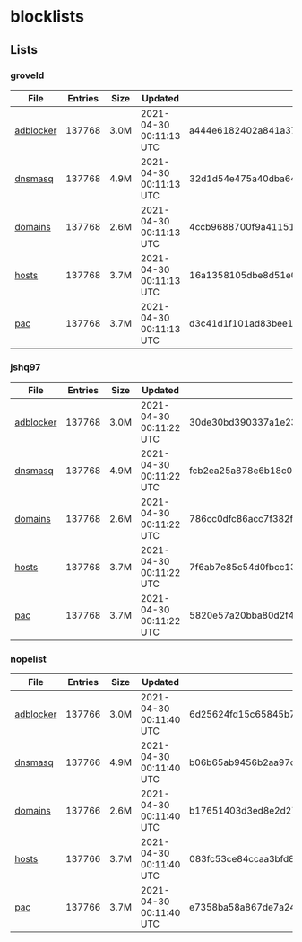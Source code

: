 # blocklists

## Lists

### groveld

|File|Entries|Size|Updated|Hash|
|-|-|-|-|-|
|[adblocker](https://raw.githubusercontent.com/groveld/blocklists/lists/groveld/adblocker.txt)|137768|3.0M|2021-04-30 00:11:13 UTC|a444e6182402a841a3700a6bfd86f1d364c89628427ffefaa58838396e8abea0|
|[dnsmasq](https://raw.githubusercontent.com/groveld/blocklists/lists/groveld/dnsmasq.txt)|137768|4.9M|2021-04-30 00:11:13 UTC|32d1d54e475a40dba64637c867ede32f89cbee832cdf9fc5011c15a85086dfcc|
|[domains](https://raw.githubusercontent.com/groveld/blocklists/lists/groveld/domains.txt)|137768|2.6M|2021-04-30 00:11:13 UTC|4ccb9688700f9a41151f8de8b961d653183bb83dfc598c915c0590721eeafff4|
|[hosts](https://raw.githubusercontent.com/groveld/blocklists/lists/groveld/hosts.txt)|137768|3.7M|2021-04-30 00:11:13 UTC|16a1358105dbe8d51e00859b6089ede4f7ee3f818b0ccca0bbb58482056a2753|
|[pac](https://raw.githubusercontent.com/groveld/blocklists/lists/groveld/pac.txt)|137768|3.7M|2021-04-30 00:11:13 UTC|d3c41d1f101ad83bee1e90d4ffa934ceda29d878a14f4c99073e49113167442c|

### jshq97

|File|Entries|Size|Updated|Hash|
|-|-|-|-|-|
|[adblocker](https://raw.githubusercontent.com/groveld/blocklists/lists/jshq97/adblocker.txt)|137768|3.0M|2021-04-30 00:11:22 UTC|30de30bd390337a1e23c29a066f551bfcabe7e0e146c104a7211f62d09cd066b|
|[dnsmasq](https://raw.githubusercontent.com/groveld/blocklists/lists/jshq97/dnsmasq.txt)|137768|4.9M|2021-04-30 00:11:22 UTC|fcb2ea25a878e6b18c004a08a86ef7354c014be41475b377f7a71f73e1794e64|
|[domains](https://raw.githubusercontent.com/groveld/blocklists/lists/jshq97/domains.txt)|137768|2.6M|2021-04-30 00:11:22 UTC|786cc0dfc86acc7f382f27e7cef009a2e7c9ca3e28bdb11be883290e6b7f10c3|
|[hosts](https://raw.githubusercontent.com/groveld/blocklists/lists/jshq97/hosts.txt)|137768|3.7M|2021-04-30 00:11:22 UTC|7f6ab7e85c54d0fbcc1310b8786d0cac5b979b48e68d576821bdf411c3ed8558|
|[pac](https://raw.githubusercontent.com/groveld/blocklists/lists/jshq97/pac.txt)|137768|3.7M|2021-04-30 00:11:22 UTC|5820e57a20bba80d2f41ed993dafc5484163769602a8b2b5c0946f8e55b87044|

### nopelist

|File|Entries|Size|Updated|Hash|
|-|-|-|-|-|
|[adblocker](https://raw.githubusercontent.com/groveld/blocklists/lists/nopelist/adblocker.txt)|137766|3.0M|2021-04-30 00:11:40 UTC|6d25624fd15c65845b71431d3d7bfe2495f1c7aad1370c343b36d9a561934e04|
|[dnsmasq](https://raw.githubusercontent.com/groveld/blocklists/lists/nopelist/dnsmasq.txt)|137766|4.9M|2021-04-30 00:11:40 UTC|b06b65ab9456b2aa97c2ea9216bf6956cc5763a1234a6d43dc1ec1bee3ab0839|
|[domains](https://raw.githubusercontent.com/groveld/blocklists/lists/nopelist/domains.txt)|137766|2.6M|2021-04-30 00:11:40 UTC|b17651403d3ed8e2d274fd6d7bea2826709a8723f2f54a90d85dc5906a1adad5|
|[hosts](https://raw.githubusercontent.com/groveld/blocklists/lists/nopelist/hosts.txt)|137766|3.7M|2021-04-30 00:11:40 UTC|083fc53ce84ccaa3bfd8c84658de11eaa99d7ff62052d2aa34e53c9e6a5e1256|
|[pac](https://raw.githubusercontent.com/groveld/blocklists/lists/nopelist/pac.txt)|137766|3.7M|2021-04-30 00:11:40 UTC|e7358ba58a867de7a24c7144f9998fd9faf36f83111f6e05707089993abf5f58|

